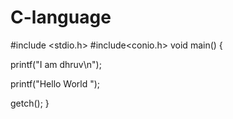 # C-language

#include <stdio.h> 
#include<conio.h>
 void main()
{

printf("I am dhruv\n");

printf("Hello World ");

getch();
}
